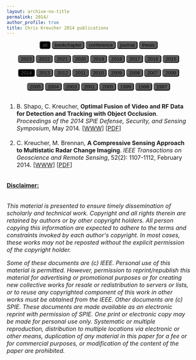 ```yaml
---
layout: archive-no-title
permalink: 2014/
author_profile: true
title: Chris Kreucher 2014 publications
---
```


<center>
<a href="../complete-bibliography/"><button type="button" class="button button3" style="background-color:#000000;color:#5C5C5C;outline:none;border-radius:5px"> all </button></a>
<a href="../bookchapter/"><button type="button" class="btn" style="color:#000000;background-color:#5C5C5C;outline:none;border-radius:5px"> bookchapter</button></a>
<a href="../conference/"><button type="button" class="btn" style="color:#000000;background-color:#5C5C5C;outline:none;border-radius:5px"> conference</button></a>
<a href="../journal/"><button type="button" class="btn" style="color:#000000;background-color:#5C5C5C;outline:none;border-radius:5px"> journal</button></a>
<a href="../thesis/"><button type="button" class="btn" style="color:#000000;background-color:#5C5C5C;outline:none;border-radius:5px"> thesis</button></a>
</center>
<br>
<center>
<a href="../2023/"><button type="button" class="btn" style="color:#000000;background-color:#5C5C5C;outline:none;border-radius:5px"> 2023</button></a>
<a href="../2022/"><button type="button" class="btn" style="color:#000000;background-color:#5C5C5C;outline:none;border-radius:5px"> 2022</button></a>
<a href="../2021/"><button type="button" class="btn" style="color:#000000;background-color:#5C5C5C;outline:none;border-radius:5px"> 2021</button></a>
<a href="../2020/"><button type="button" class="btn" style="color:#000000;background-color:#5C5C5C;outline:none;border-radius:5px"> 2020</button></a>
<a href="../2019/"><button type="button" class="btn" style="color:#000000;background-color:#5C5C5C;outline:none;border-radius:5px"> 2019</button></a>
<a href="../2018/"><button type="button" class="btn" style="color:#000000;background-color:#5C5C5C;outline:none;border-radius:5px"> 2018</button></a>
<a href="../2017/"><button type="button" class="btn" style="color:#000000;background-color:#5C5C5C;outline:none;border-radius:5px"> 2017</button></a>
<a href="../2016/"><button type="button" class="btn" style="color:#000000;background-color:#5C5C5C;outline:none;border-radius:5px"> 2016</button></a>
<a href="../2015/"><button type="button" class="btn" style="color:#000000;background-color:#5C5C5C;outline:none;border-radius:5px"> 2015</button></a><br><br>
<a href="../2014/"><button type="button" class="button button3" style="background-color:#000000;color:#5C5C5C;outline:none;border-radius:5px"> 2014</button></a>
<a href="../2013/"><button type="button" class="btn" style="color:#000000;background-color:#5C5C5C;outline:none;border-radius:5px"> 2013</button></a>
<a href="../2012/"><button type="button" class="btn" style="color:#000000;background-color:#5C5C5C;outline:none;border-radius:5px"> 2012</button></a>
<a href="../2011/"><button type="button" class="btn" style="color:#000000;background-color:#5C5C5C;outline:none;border-radius:5px"> 2011</button></a>
<a href="../2010/"><button type="button" class="btn" style="color:#000000;background-color:#5C5C5C;outline:none;border-radius:5px"> 2010</button></a>
<a href="../2009/"><button type="button" class="btn" style="color:#000000;background-color:#5C5C5C;outline:none;border-radius:5px"> 2009</button></a>
<a href="../2008/"><button type="button" class="btn" style="color:#000000;background-color:#5C5C5C;outline:none;border-radius:5px"> 2008</button></a>
<a href="../2007/"><button type="button" class="btn" style="color:#000000;background-color:#5C5C5C;outline:none;border-radius:5px"> 2007</button></a>
<a href="../2006/"><button type="button" class="btn" style="color:#000000;background-color:#5C5C5C;outline:none;border-radius:5px"> 2006</button></a><br><br>
<a href="../2005/"><button type="button" class="btn" style="color:#000000;background-color:#5C5C5C;outline:none;border-radius:5px"> 2005</button></a>
<a href="../2004/"><button type="button" class="btn" style="color:#000000;background-color:#5C5C5C;outline:none;border-radius:5px"> 2004</button></a>
<a href="../2003/"><button type="button" class="btn" style="color:#000000;background-color:#5C5C5C;outline:none;border-radius:5px"> 2003</button></a>
<a href="../2001/"><button type="button" class="btn" style="color:#000000;background-color:#5C5C5C;outline:none;border-radius:5px"> 2001</button></a>
<a href="../2000/"><button type="button" class="btn" style="color:#000000;background-color:#5C5C5C;outline:none;border-radius:5px"> 2000</button></a>
<a href="../1999/"><button type="button" class="btn" style="color:#000000;background-color:#5C5C5C;outline:none;border-radius:5px"> 1999</button></a>
<a href="../1998/"><button type="button" class="btn" style="color:#000000;background-color:#5C5C5C;outline:none;border-radius:5px"> 1998</button></a>
<a href="../1997/"><button type="button" class="btn" style="color:#000000;background-color:#5C5C5C;outline:none;border-radius:5px"> 1997</button></a>
<br><br>
</center><font size="-0.5">
<ol id = "reverse_numbering">
<li>
 B. Shapo,  C. Kreucher, <b>Optimal Fusion of Video and RF Data for Detection and Tracking with Object Occlusion</b>. <em>Proceedings of the 2014 SPIE Defense, Security, and Sensing Symposium</em>, May 2014. [<a href = "http://doi.org/10.1117/12.2042781">WWW</a>] [<a href="../papers/2014SPIE.pdf">PDF</a>]
</li>
<br>
<li>
 C. Kreucher,  M. Brennan, <b>A Compressive Sensing Approach to Multistatic Radar Change Imaging</b>. <em>IEEE Transactions on Geoscience and Remote Sensing</em>, 52(2): 1107-1112, February 2014. [<a href = "http://doi.org/10.1109/TGRS.2013.2247408">WWW</a>] [<a href="../papers/2014IEEE_GSRS.pdf">PDF</a>]
</li>
<br>
</ol>
<script type="text/javascript">
var reverse=document.getElementById('reverse_numbering');
reverse.style.listStyle='none';
reverse.style.textIndent='-23px';
var li=reverse.getElementsByTagName('li');
for(var i=0; i<li.length; i++){
li[i].insertBefore(document.createTextNode(li.length-i+'. '), li[i].firstChild);}
</script>
<u><b>Disclaimer:</b></u><br><br>
<p><em>
This material is presented to ensure timely dissemination of scholarly and 
        technical work. Copyright and all rights therein are retained by authors or by other copyright holders.
        All person copying this information are expected to adhere to the terms and constraints invoked by each 
        author's copyright. In most cases, these works may not be reposted without the explicit permission of 
        the copyright holder. 
</em></p>
<p><em>
Some of these documents are (c) IEEE. Personal use of this material is permitted. However, 
        permission to reprint/republish this material for advertising or promotional purposes or for creating 
        new collective works for resale or redistribution to servers or lists, or to reuse any copyrighted
        component of this work in other works must be obtained from the IEEE.
Other documents are (c) SPIE. These documents are made available as an electronic reprint with 
        permission of SPIE. One print or electronic copy may be made for personal use only. Systematic or multiple 
        reproduction, distribution to multiple locations via electronic or other means, duplication of any material 
        in this paper for a fee or for commercial purposes, or modification of the content of the paper are prohibited.
</em></p>